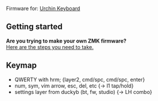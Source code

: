 Firmware for: [Urchin Keyboard](https://github.com/duckyb/urchin)

## Getting started

**Are you trying to make your own ZMK firmware?**  
[Here are the steps you need to take.](./GETTING_STARTED.md)

## Keymap
- QWERTY with hrm;  {layer2, cmd/spc, cmd/spc, enter}
- num, sym, vim arrow, esc, del, etc {-> l1 tap/hold}
- settings layer from duckyb (bt, fw, studio) {-> LH combo}